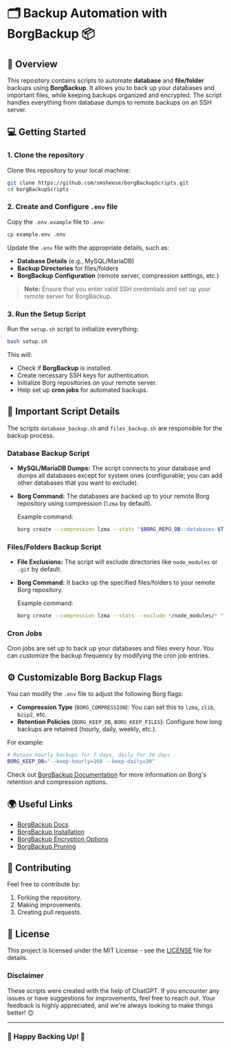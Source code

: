 # 🗂️ **Backup Automation with BorgBackup** 📦

## 🚀 **Overview**
This repository contains scripts to automate **database** and **file/folder** backups using **BorgBackup**. It allows you to back up your databases and important files, while keeping backups organized and encrypted. The script handles everything from database dumps to remote backups on an SSH server.

## 💻 **Getting Started**
### 1. Clone the repository
Clone this repository to your local machine:
```bash
git clone https://github.com/smsheese/borgBackupScripts.git
cd borgBackupScripts
```

### 2. Create and Configure `.env` file
Copy the `.env.example` file to `.env`:
```bash
cp example.env .env
```
Update the `.env` file with the appropriate details, such as:
- **Database Details** (e.g., MySQL/MariaDB)
- **Backup Directories** for files/folders
- **BorgBackup Configuration** (remote server, compression settings, etc.)

> **Note:** Ensure that you enter valid SSH credentials and set up your remote server for BorgBackup.

### 3. Run the Setup Script
Run the `setup.sh` script to initialize everything:
```bash
bash setup.sh
```
This will:
- Check if **BorgBackup** is installed.
- Create necessary SSH keys for authentication.
- Initialize Borg repositories on your remote server.
- Help set up **cron jobs** for automated backups.

## 🔧 **Important Script Details**
The scripts `database_backup.sh` and `files_backup.sh` are responsible for the backup process.

### Database Backup Script
- **MySQL/MariaDB Dumps:** The script connects to your database and dumps all databases except for system ones (configurable; you can add other databases that you want to exclude).
- **Borg Command:** The databases are backed up to your remote Borg repository using compression (`lzma` by default).
  
  Example command:
  ```bash
  borg create --compression lzma --stats "$BORG_REPO_DB::databases-$TIMESTAMP" "$BACKUP_DIR/databases"
  ```

### Files/Folders Backup Script
- **File Exclusions:** The script will exclude directories like `node_modules` or `.git` by default.
- **Borg Command:** It backs up the specified files/folders to your remote Borg repository.

  Example command:
  ```bash
  borg create --compression lzma --stats --exclude */node_modules/* "$BORG_REPO_FILES::files-$TIMESTAMP" $SOURCE_DIRS_LIST
  ```

### Cron Jobs
Cron jobs are set up to back up your databases and files every hour. You can customize the backup frequency by modifying the cron job entries.

## ⚙️ **Customizable Borg Backup Flags**
You can modify the `.env` file to adjust the following Borg flags:
- **Compression Type** (`BORG_COMPRESSION`): You can set this to `lzma`, `zlib`, `bzip2`, etc.
- **Retention Policies** (`BORG_KEEP_DB`, `BORG_KEEP_FILES`): Configure how long backups are retained (hourly, daily, weekly, etc.).

For example:
```bash
# Retain hourly backups for 7 days, daily for 30 days
BORG_KEEP_DB="--keep-hourly=168 --keep-daily=30"
```

Check out [BorgBackup Documentation](https://borgbackup.readthedocs.io/) for more information on Borg's retention and compression options.

## 🌍 **Useful Links**
- [BorgBackup Docs](https://borgbackup.readthedocs.io/)
- [BorgBackup Installation](https://borgbackup.readthedocs.io/en/stable/installation.html)
- [BorgBackup Encryption Options](https://borgbackup.readthedocs.io/en/stable/usage/creating.html#encryption)
- [BorgBackup Pruning](https://borgbackup.readthedocs.io/en/stable/usage/pruning.html)

## 💬 **Contributing**
Feel free to contribute by:
1. Forking the repository.
2. Making improvements.
3. Creating pull requests.

## 📜 **License**
This project is licensed under the MIT License - see the [LICENSE](LICENSE) file for details.

### Disclaimer
These scripts were created with the help of ChatGPT. If you encounter any issues or have suggestions for improvements, feel free to reach out. Your feedback is highly appreciated, and we're always looking to make things better! 😊

---
### 🤖 **Happy Backing Up!** 🎉
